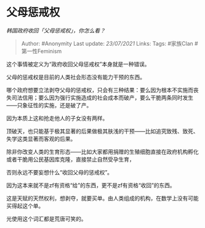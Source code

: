 # 父母惩戒权
*韩国政府收回「父母惩戒权」，你怎么看？*

> Author: #Anonymity
Last update: *23/07/2021* 
Links:
Tags:  #家族Clan #第一性Feminism



这个事情被定义为“政府收回父母惩戒权”本身就是一种错误。

父母的惩戒权是目前的人类社会形态没有能力干预的东西。

哪个政府想要立法剥夺父母的惩戒权，只会有三种结果：要么因为根本不实施而丧失司法信用；要么因为强行实施造成的社会成本而破产，要么干脆两条同时发生——只象征性的实施，还是破了产。

因为本质上这和抢走他人的子女没有两样。

顶破天，也只能基于极其显著的后果做极其肤浅的干预——比如追究致残、致死、失学这类显著而客观的后果。

除非你改变人类的生育形态——比如大家都用捐赠的生殖细胞直接在政府机构孵化或者干脆用公民基因库克隆，直接禁止自然受孕生育，

否则永远不要妄想什么“收回父母的惩戒权”。

因为这本来就不是zf有资格“给”的东西，更不是zf有资格“收回”的东西。

这是天赋的天然权利，想剥夺，就要买单。由人类组成的机构，在数学上没有可能买得起这个单。

光使用这个词汇都是荒唐可笑的。



